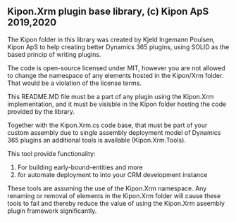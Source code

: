 ﻿## Kipon.Xrm plugin base library, (c) Kipon ApS 2019,2020

The Kipon folder in this library was created by Kjeld Ingemann Poulsen, Kipon ApS to help
creating better Dynamics 365 plugins, using SOLID as the based princip of writing plugins.

The code is open-source licensed under MIT, however you are not allowed to change the namespace of any elements hosted in the Kipon/Xrm folder.
That would be a violation of the license terms.

This README.MD file must be a part of any plugin using the Kipon.Xrm implementation, and it must be visisble in the Kipon folder hosting the code 
provided by the library.

Together with the Kipon.Xrm.cs code base, that must be part of your custom assembly due to single assembly deployment model of Dynamics 365 plugins
an additional tools is available (Kipon.Xrm.Tools). 

This tool provide functionality:

   1) For building early-bound-entities and more 
   2) for automate deployment to into your CRM development instance 

These tools are assuming the use of the Kipon.Xrm namespace.  Any renaming or removal of elements in the Kipon.Xrm folder will cause these tools to 
fail and thereby reduce the value of using the Kipon.Xrm aseembly plugin framework significantly.

